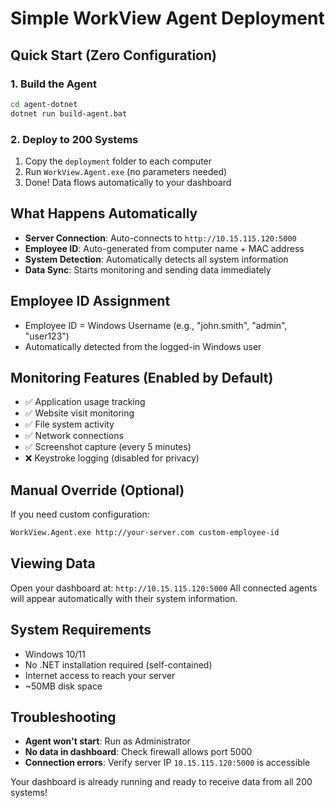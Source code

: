 # Simple WorkView Agent Deployment

## Quick Start (Zero Configuration)

### 1. Build the Agent
```bash
cd agent-dotnet
dotnet run build-agent.bat
```

### 2. Deploy to 200 Systems
1. Copy the `deployment` folder to each computer
2. Run `WorkView.Agent.exe` (no parameters needed)
3. Done! Data flows automatically to your dashboard

## What Happens Automatically

- **Server Connection**: Auto-connects to `http://10.15.115.120:5000`
- **Employee ID**: Auto-generated from computer name + MAC address
- **System Detection**: Automatically detects all system information
- **Data Sync**: Starts monitoring and sending data immediately

## Employee ID Assignment
- Employee ID = Windows Username (e.g., "john.smith", "admin", "user123")
- Automatically detected from the logged-in Windows user

## Monitoring Features (Enabled by Default)
- ✅ Application usage tracking
- ✅ Website visit monitoring  
- ✅ File system activity
- ✅ Network connections
- ✅ Screenshot capture (every 5 minutes)
- ❌ Keystroke logging (disabled for privacy)

## Manual Override (Optional)
If you need custom configuration:
```bash
WorkView.Agent.exe http://your-server.com custom-employee-id
```

## Viewing Data
Open your dashboard at: `http://10.15.115.120:5000`
All connected agents will appear automatically with their system information.

## System Requirements
- Windows 10/11
- No .NET installation required (self-contained)
- Internet access to reach your server
- ~50MB disk space

## Troubleshooting
- **Agent won't start**: Run as Administrator
- **No data in dashboard**: Check firewall allows port 5000
- **Connection errors**: Verify server IP `10.15.115.120:5000` is accessible

Your dashboard is already running and ready to receive data from all 200 systems!